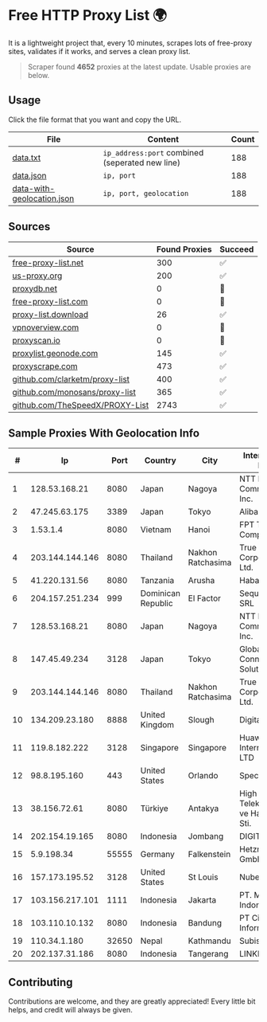 
# Free HTTP Proxy List 🌍

It is a lightweight project that, every 10 minutes, scrapes lots of free-proxy sites, validates if it works, and serves a clean proxy list.


> Scraper found **4652** proxies at the latest update. Usable proxies are below.

## Usage

Click the file format that you want and copy the URL.


|File|Content|Count|
|----|-------|-----|
|[data.txt](https://raw.githubusercontent.com/themiralay/Proxy-List-World/master/data.txt)|`ip_address:port` combined (seperated new line)|188|
|[data.json](https://raw.githubusercontent.com/themiralay/Proxy-List-World/master/data.json)|`ip, port`|188|
|[data-with-geolocation.json](https://raw.githubusercontent.com/themiralay/Proxy-List-World/master/data-with-geolocation.json)|`ip, port, geolocation`|188|

## Sources

|Source|Found Proxies|Succeed|
|------|-------------|-------|
|[free-proxy-list.net](https://free-proxy-list.net)|300|✅|
|[us-proxy.org](https://www.us-proxy.org)|200|✅|
|[proxydb.net](http://proxydb.net)|0|🚫|
|[free-proxy-list.com](https://free-proxy-list.com/?page=&port=&type%5B%5D=http&type%5B%5D=https&up_time=0&search=Search)|0|🚫|
|[proxy-list.download](https://www.proxy-list.download/HTTP)|26|✅|
|[vpnoverview.com](https://vpnoverview.com/privacy/anonymous-browsing/free-proxy-servers)|0|🚫|
|[proxyscan.io](https://www.proxyscan.io)|0|🚫|
|[proxylist.geonode.com](https://proxylist.geonode.com/api/proxy-list?limit=300&page=1&sort_by=lastChecked&sort_type=desc&protocols=http,https)|145|✅|
|[proxyscrape.com](https://api.proxyscrape.com/v2/?request=displayproxies&protocol=http&timeout=10000&country=all&ssl=all&anonymity=all)|473|✅|
|[github.com/clarketm/proxy-list](https://raw.githubusercontent.com/clarketm/proxy-list/master/proxy-list-raw.txt)|400|✅|
|[github.com/monosans/proxy-list](https://raw.githubusercontent.com/monosans/proxy-list/main/proxies/http.txt)|365|✅|
|[github.com/TheSpeedX/PROXY-List](https://raw.githubusercontent.com/TheSpeedX/PROXY-List/master/http.txt)|2743|✅|


## Sample Proxies With Geolocation Info

|#|Ip|Port|Country|City|Internet Service Provider|
|-|--|----|-------|----|-------------------------|
|1|128.53.168.21|8080|Japan|Nagoya|NTT PC Communications, Inc.|
|2|47.245.63.175|3389|Japan|Tokyo|Alibaba Cloud LLC|
|3|1.53.1.4|8080|Vietnam|Hanoi|FPT Telecom Company|
|4|203.144.144.146|8080|Thailand|Nakhon Ratchasima|True Internet Corporation CO. Ltd.|
|5|41.220.131.56|8080|Tanzania|Arusha|Habari Node Ltd|
|6|204.157.251.234|999|Dominican Republic|El Factor|Sequre Networks SRL|
|7|128.53.168.21|8080|Japan|Nagoya|NTT PC Communications, Inc.|
|8|147.45.49.234|3128|Japan|Tokyo|Global Connectivity Solutions LLP|
|9|203.144.144.146|8080|Thailand|Nakhon Ratchasima|True Internet Corporation CO. Ltd.|
|10|134.209.23.180|8888|United Kingdom|Slough|DigitalOcean, LLC|
|11|119.8.182.222|3128|Singapore|Singapore|Huawei International Pte. LTD|
|12|98.8.195.160|443|United States|Orlando|Spectrum|
|13|38.156.72.61|8080|Türkiye|Antakya|High Speed Telekomunikasyon ve Hab. Hiz. Ltd. Sti.|
|14|202.154.19.165|8080|Indonesia|Jombang|DIGITNET|
|15|5.9.198.34|55555|Germany|Falkenstein|Hetzner Online GmbH|
|16|157.173.195.52|3128|United States|St Louis|Nubes, LLC|
|17|103.156.217.101|1111|Indonesia|Jakarta|PT. Meiwa Mold Indonesia|
|18|103.110.10.132|8080|Indonesia|Bandung|PT Citra Jelajah Informatika|
|19|110.34.1.180|32650|Nepal|Kathmandu|Subisu Cablenet|
|20|202.137.31.186|8080|Indonesia|Tangerang|LINKNET|



## Contributing

Contributions are welcome, and they are greatly appreciated! Every
little bit helps, and credit will always be given.


